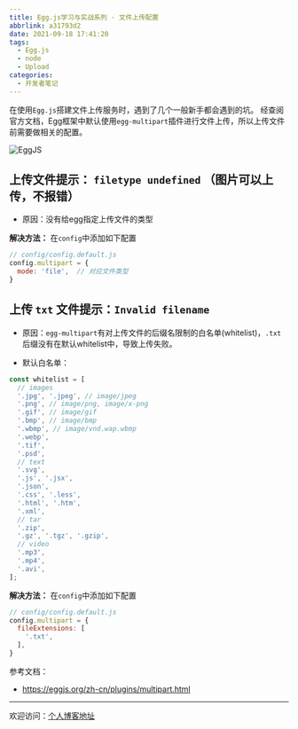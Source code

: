 ```yaml
---
title: Egg.js学习与实战系列 · 文件上传配置
abbrlink: a31793d2
date: 2021-09-18 17:41:20
tags:
  - Egg.js
  - node
  - Upload
categories:
  - 开发者笔记
---
```


在使用`Egg.js`搭建文件上传服务时，遇到了几个一般新手都会遇到的坑。
经查阅官方文档，Egg框架中默认使用`egg-multipart`插件进行文件上传，所以上传文件前需要做相关的配置。

![EggJS](https://tiven.cn/static/img/img-eggjs-upload-MELXmFxfW1mefQpRNM_1g.jpg)

<!-- more -->

## 上传文件提示： `filetype undefined` （图片可以上传，不报错）

* 原因：没有给egg指定上传文件的类型

**解决方法：** 在`config`中添加如下配置

```js
// config/config.default.js
config.multipart = {
  mode: 'file',  // 对应文件类型 
}
```

## 上传 `txt` 文件提示：`Invalid filename`

* 原因：`egg-multipart`有对上传文件的后缀名限制的白名单(whitelist)，`.txt`后缀没有在默认whitelist中，导致上传失败。

* 默认白名单：

```js
const whitelist = [
  // images
  '.jpg', '.jpeg', // image/jpeg
  '.png', // image/png, image/x-png
  '.gif', // image/gif
  '.bmp', // image/bmp
  '.wbmp', // image/vnd.wap.wbmp
  '.webp',
  '.tif',
  '.psd',
  // text
  '.svg',
  '.js', '.jsx',
  '.json',
  '.css', '.less',
  '.html', '.htm',
  '.xml',
  // tar
  '.zip',
  '.gz', '.tgz', '.gzip',
  // video
  '.mp3',
  '.mp4',
  '.avi',
];
```

**解决方法：** 在`config`中添加如下配置

```js
// config/config.default.js
config.multipart = {
  fileExtensions: [
    '.txt',
  ],
}
```

参考文档：
* https://eggjs.org/zh-cn/plugins/multipart.html

---

欢迎访问：[个人博客地址](https://tiven.cn/p/a31793d2/ "天問博客")